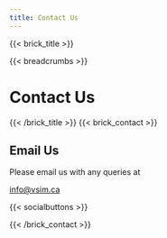 ```yaml
---
title: Contact Us
---
```

{{< brick_title >}}

{{< breadcrumbs >}}

# Contact Us

{{< /brick_title >}}
{{< brick_contact >}}

## Email Us

Please email us with any queries at

[info@vsim.ca](mailto:info@vsim.ca)

{{< socialbuttons >}}

{{< /brick_contact >}}
